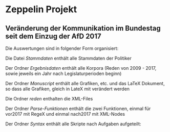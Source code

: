 # Zeppelin Projekt
## Veränderung der Kommunikation im Bundestag seit dem Einzug der AfD 2017

Die Auswertungen sind in folgender Form organisiert: 

Die Datei *Stammdaten* enthält alle Stammdaten der Politiker 

Der Ordner *Ergebnisdaten* enthält alle Korpora (Reden von 2009 - 2017, sowie jeweils ein Jahr nach Legislaturperioden beginn) 

Der Ordner *Manuscript* enthält alle Grafiken, etc. und das LaTeX Dokument, so dass alle Grafiken, gleich in LateX mit verändert werden

Die Ordner *reden* enthalten die XML-Files 

Der Ordner *Parse-Funktionen* enthält die zwei Funktionen, einmal für vor2017 mit RegeX und einmal nach2017 mit XML-Nodes 

Der Ordner *Syntax* enthält alle Skripte nach Aufgaben aufgeteilt: 
 

